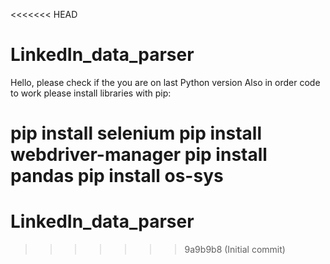 <<<<<<< HEAD
# LinkedIn_data_parser
Hello, please check if the you are on last Python version
Also in order code to work please install libraries with pip:

  pip install selenium
  pip install webdriver-manager
  pip install pandas
  pip install os-sys
=======
# LinkedIn_data_parser
>>>>>>> 9a9b9b8 (Initial commit)
